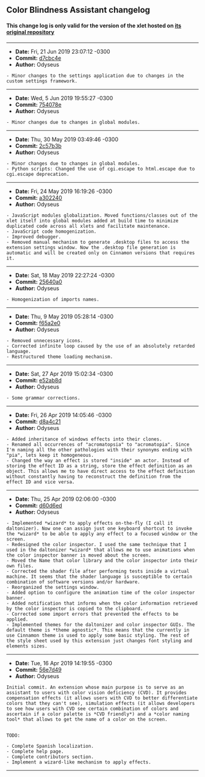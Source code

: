 ## Color Blindness Assistant changelog

#### This change log is only valid for the version of the xlet hosted on [its original repository](https://gitlab.com/Odyseus/CinnamonTools)

***

- **Date:** Fri, 21 Jun 2019 23:07:12 -0300
- **Commit:** [d7cbc4e](https://gitlab.com/Odyseus/CinnamonTools/commit/d7cbc4e)
- **Author:** Odyseus

```
- Minor changes to the settings application due to changes in the custom settings framework.

```

***

- **Date:** Wed, 5 Jun 2019 19:55:27 -0300
- **Commit:** [754078e](https://gitlab.com/Odyseus/CinnamonTools/commit/754078e)
- **Author:** Odyseus

```
- Minor changes due to changes in global modules.

```

***

- **Date:** Thu, 30 May 2019 03:49:46 -0300
- **Commit:** [2c57b3b](https://gitlab.com/Odyseus/CinnamonTools/commit/2c57b3b)
- **Author:** Odyseus

```
- Minor changes due to changes in global modules.
- Python scripts: Changed the use of cgi.escape to html.escape due to cgi.escape deprecation.

```

***

- **Date:** Fri, 24 May 2019 16:19:26 -0300
- **Commit:** [a302240](https://gitlab.com/Odyseus/CinnamonTools/commit/a302240)
- **Author:** Odyseus

```
- JavaScript modules globalization. Moved functions/classes out of the xlet itself into global modules added at build time to minimize duplicated code across all xlets and facilitate maintenance.
- JavaScript code homogenization.
- Improved debugger.
- Removed manual mechanism to generate .desktop files to access the extension settings window. Now the .desktop file generation is automatic and will be created only on Cinnamon versions that requires it.

```

***

- **Date:** Sat, 18 May 2019 22:27:24 -0300
- **Commit:** [25640a0](https://gitlab.com/Odyseus/CinnamonTools/commit/25640a0)
- **Author:** Odyseus

```
- Homogenization of imports names.

```

***

- **Date:** Thu, 9 May 2019 05:28:14 -0300
- **Commit:** [f65a2e0](https://gitlab.com/Odyseus/CinnamonTools/commit/f65a2e0)
- **Author:** Odyseus

```
- Removed unnecessary icons.
- Corrected infinite loop caused by the use of an absolutely retarded language.
- Restructured theme loading mechanism.

```

***

- **Date:** Sat, 27 Apr 2019 15:02:34 -0300
- **Commit:** [e52ab8d](https://gitlab.com/Odyseus/CinnamonTools/commit/e52ab8d)
- **Author:** Odyseus

```
- Some grammar corrections.

```

***

- **Date:** Fri, 26 Apr 2019 14:05:46 -0300
- **Commit:** [d8a4c21](https://gitlab.com/Odyseus/CinnamonTools/commit/d8a4c21)
- **Author:** Odyseus

```
- Added inheritance of windows effects into their clones.
- Renamed all occurrences of "acromatopsia" to "acromatopia". Since I'm naming all the other pathologies with their synonyms ending with "pia", lets keep it homogeneous.
- Changed the way an effect is stored "inside" an actor. Instead of storing the effect ID as a string, store the effect definition as an object. This allows me to have direct access to the effect definition without constantly having to reconstruct the definition from the effect ID and vice versa.

```

***

- **Date:** Thu, 25 Apr 2019 02:06:00 -0300
- **Commit:** [d60d6ed](https://gitlab.com/Odyseus/CinnamonTools/commit/d60d6ed)
- **Author:** Odyseus

```
- Implemented *wizard* to apply effects on-the-fly (I call it daltonizer). Now one can assign just one keyboard shortcut to invoke the *wizard* to be able to apply any effect to a focused window or the screen.
- Redesigned the color inspector. I used the same technique that I used in the daltonizer *wizard* that allows me to use animations when the color inspector banner is moved about the screen.
- Moved the Name that color library and the color inspector into their own files.
- Corrected the shader file after performing tests inside a virtual machine. It seems that the shader language is susceptible to certain combination of software versions and/or hardware.
- Reorganized the settings window.
- Added option to configure the animation time of the color inspector banner.
- Added notification that informs when the color information retrieved by the color inspector is copied to the clipboard.
- Corrected some import errors that prevented the effects to be applied.
- Implemented themes for the daltonizer and color inspector GUIs. The default theme is *theme agnostic*. This means that the currently in use Cinnamon theme is used to apply some basic styling. The rest of the style sheet used by this extension just changes font styling and elements sizes.

```

***

- **Date:** Tue, 16 Apr 2019 14:19:55 -0300
- **Commit:** [56e7d49](https://gitlab.com/Odyseus/CinnamonTools/commit/56e7d49)
- **Author:** Odyseus

```
Initial commit. An extension whose main purpose is to serve as an assistant to users with color vision deficiency (CVD). It provides compensation effects (it allows users with CVD to better differentiate colors that they can't see), simulation effects (it allows developers to see how users with CVD see certain combination of colors and ascertain if a color palette is *CVD friendly*) and a *color naming tool* that allows to get the name of a color on the screen.


TODO:

- Complete Spanish localization.
- Complete help page.
- Complete contributors section.
- Implement a wizard-like mechanism to apply effects.

```

***
